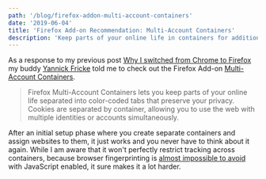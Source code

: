 ```yaml
---
path: '/blog/firefox-addon-multi-account-containers'
date: '2019-06-04'
title: 'Firefox Add-on Recommendation: Multi-Account Containers'
description: 'Keep parts of your online life in containers for additional privacy.'
---
```


As a response to my previous post [Why I switched from Chrome to Firefox](/blog/switch-to-firefox) my buddy [Yannick Fricke](https://twitter.com/YannickFricke) told me to check out the Firefox Add-on [Multi-Account Containers](https://addons.mozilla.org/en-US/firefox/addon/multi-account-containers/).

> Firefox Multi-Account Containers lets you keep parts of your online life separated into color-coded tabs that preserve your privacy. Cookies are separated by container, allowing you to use the web with multiple identities or accounts simultaneously.

After an initial setup phase where you create separate containers and assign websites to them, it just works and you never have to think about it again. While I am aware that it won't perfectly restrict tracking across containers, because browser fingerprinting is [almost impossible to avoid](http://jcarlosnorte.com/security/2016/03/06/advanced-tor-browser-fingerprinting.html) with JavaScript enabled, it sure makes it a lot harder.
